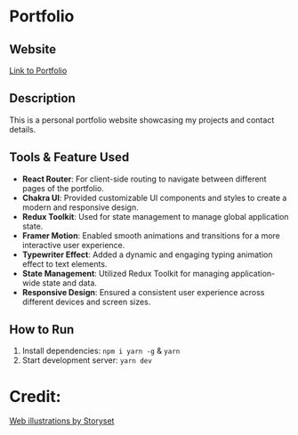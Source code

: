 # Portfolio

## Website

[Link to Portfolio](https://fantastic-squirrel-072cab.netlify.app/)

## Description

This is a personal portfolio website showcasing my projects and contact details.

## Tools & Feature Used

- **React Router**: For client-side routing to navigate between different pages of the portfolio.
- **Chakra UI**: Provided customizable UI components and styles to create a modern and responsive design.
- **Redux Toolkit**: Used for state management to manage global application state.
- **Framer Motion**: Enabled smooth animations and transitions for a more interactive user experience.
- **Typewriter Effect**: Added a dynamic and engaging typing animation effect to text elements.
- **State Management**: Utilized Redux Toolkit for managing application-wide state and data.
- **Responsive Design**: Ensured a consistent user experience across different devices and screen sizes.

## How to Run

1. Install dependencies: `npm i yarn -g` & `yarn`
2. Start development server: `yarn dev`

# Credit:

<a href="https://storyset.com/web">Web illustrations by Storyset</a>
